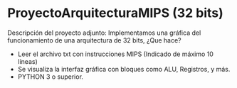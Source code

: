 # ProyectoArquitecturaMIPS (32 bits)

Descripción del proyecto adjunto: 
Implementamos una gráfica del funcionamiento de una arquitectura de 32 bits, 
¿Que hace? 
- Leer el archivo txt con instrucciones MIPS (Indicado de máximo 10 líneas)
- Se visualiza la interfaz gráfica con bloques como ALU, Registros, y más.
- PYTHON 3 o superior. 

